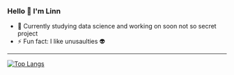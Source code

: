 ### Hello 👋 I'm Linn


- 🌱 Currently studying data science and working on soon not so secret project
- ⚡ Fun fact: I like unusaulties 👽

---

[![Top Langs](https://github-readme-stats.vercel.app/api/top-langs/?username=linnforsman&layout=compact)](https://github.com/linnforsman/github-readme-stats)
<!--
**linnforsman/linnforsman** is a ✨ _special_ ✨ repository because its `README.md` (this file) appears on your GitHub profile.
-->
